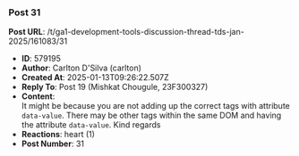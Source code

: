 ### Post 31
**Post URL**: /t/ga1-development-tools-discussion-thread-tds-jan-2025/161083/31
- **ID**: 579195
- **Author**: Carlton D'Silva (carlton)
- **Created At**: 2025-01-13T09:26:22.507Z
- **Reply To**: Post 19 (Mishkat Chougule, 23F300327)
- **Content**:  
  It might be because you are not adding up the correct tags with attribute <code>data-value</code>. There may be other tags within the same DOM and having the attribute <code>data-value</code>.
Kind regards
- **Reactions**: heart (1)
- **Post Number**: 31

